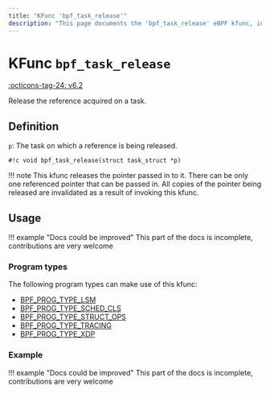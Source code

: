 ```yaml
---
title: "KFunc 'bpf_task_release'"
description: "This page documents the 'bpf_task_release' eBPF kfunc, including its definition, usage, program types that can use it, and examples."
---
```

# KFunc `bpf_task_release`

<!-- [FEATURE_TAG](bpf_task_release) -->
[:octicons-tag-24: v6.2](https://github.com/torvalds/linux/commit/3f00c52393445ed49aadc1a567aa502c6333b1a1)
<!-- [/FEATURE_TAG] -->

Release the reference acquired on a task.

## Definition

`p`: The task on which a reference is being released.

<!-- [KFUNC_DEF] -->
`#!c void bpf_task_release(struct task_struct *p)`

!!! note
	This kfunc releases the pointer passed in to it. There can be only one referenced pointer that can be passed in. 
	All copies of the pointer being released are invalidated as a result of invoking this kfunc.
<!-- [/KFUNC_DEF] -->

## Usage

!!! example "Docs could be improved"
    This part of the docs is incomplete, contributions are very welcome

### Program types

The following program types can make use of this kfunc:

<!-- [KFUNC_PROG_REF] -->
- [BPF_PROG_TYPE_LSM](../program-type/BPF_PROG_TYPE_LSM.md)
- [BPF_PROG_TYPE_SCHED_CLS](../program-type/BPF_PROG_TYPE_SCHED_CLS.md)
- [BPF_PROG_TYPE_STRUCT_OPS](../program-type/BPF_PROG_TYPE_STRUCT_OPS.md)
- [BPF_PROG_TYPE_TRACING](../program-type/BPF_PROG_TYPE_TRACING.md)
- [BPF_PROG_TYPE_XDP](../program-type/BPF_PROG_TYPE_XDP.md)
<!-- [/KFUNC_PROG_REF] -->

### Example

!!! example "Docs could be improved"
    This part of the docs is incomplete, contributions are very welcome

